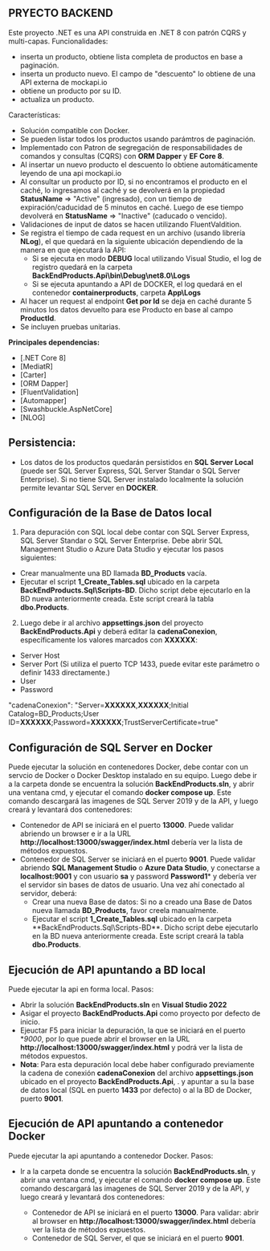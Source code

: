 ## PRYECTO BACKEND ##
Este proyecto .NET es una API construida en .NET 8 con patrón CQRS y multi-capas. Funcionalidades:
- inserta un producto, obtiene lista completa de productos en base a paginación.
- inserta un producto nuevo. El campo de "descuento" lo obtiene de una API externa de mockapi.io
- obtiene un producto por su ID.
- actualiza un producto.


Características:
- Solución compatible con Docker.
- Se pueden listar todos los productos usando parámtros de paginación.
- Implementado con Patron de segregación de responsabilidades de comandos y consultas (CQRS) con **ORM Dapper** y **EF Core 8**.
- Al insertar un nuevo producto el descuento lo obtiene automáticamente leyendo de una api mockapi.io
- Al consultar un producto por ID, si no encontramos el producto en el caché, lo ingresamos al caché y se devolverá en la propiedad **StatusName** => "Active" (ingresado), con un tiempo de expiración/caducidad de 5 minutos en caché. Luego de ese tiempo devolverá en **StatusName** => "Inactive" (caducado o vencido).
- Validaciones de input de datos se hacen utilizando FluentValdition.
- Se registra el tiempo de cada request en un archivo (usando librería **NLog**), el que quedará en la siguiente ubicación dependiendo de la manera en que ejecutará la API:
  - Si se ejecuta en modo **DEBUG** local utilizando Visual Studio, el log de registro quedará en la carpeta **BackEndProducts.Api\bin\Debug\net8.0\Logs**
  - Si se ejecuta apuntando a API de DOCKER, el log quedará en el contenedor **containerproducts**, carpeta **App\Logs**
- Al hacer un request al endpoint **Get por Id** se deja en caché durante 5 minutos los datos devuelto para ese Producto en base al campo **ProductId**.
- Se incluyen pruebas unitarias.


**Principales dependencias:**
- [.NET Core 8]
- [MediatR]
- [Carter]
- [ORM Dapper]
- [FluentValidation]
- [Automapper]
- [Swashbuckle.AspNetCore]
- [NLOG]

## Persistencia: ##
- Los datos de los productos quedarán persistidos en **SQL Server Local** (puede ser SQL Server Express, SQL Server Standar o SQL Server Enterprise). Si no tiene SQL Server instalado localmente la solución permite levantar SQL Server en **DOCKER**.

## Configuración de la Base de Datos local ##

1. Para depuración con SQL local debe contar con SQL Server Express, SQL Server Standar o SQL Server Enterprise. Debe abrir SQL Management Studio o Azure Data Studio y ejecutar los pasos siguientes:
- Crear manualmente una BD llamada **BD_Products** vacía.
- Ejecutar el script **1_Create_Tables.sql** ubicado en la carpeta **BackEndProducts.Sql\Scripts-BD**. Dicho script debe ejecutarlo en la BD nueva anteriormente creada. Este script creará la tabla **dbo.Products**.
 

2. Luego debe ir al archivo **appsettings.json** del proyecto **BackEndProducts.Api** y deberá editar la **cadenaConexion**, específicamente los valores marcados con **XXXXXX**:

- Server Host
- Server Port (Si utiliza el puerto TCP 1433, puede evitar este parámetro o definir 1433 directamente.)
- User
- Password

"cadenaConexion": "Server=**XXXXXX**,**XXXXXX**;Initial Catalog=BD_Products;User ID=**XXXXXX**;Password=**XXXXXX**;TrustServerCertificate=true"


## Configuración de SQL Server en Docker ##

Puede ejecutar la solución en contenedores Docker, debe contar con un servcio de Docker o Docker Desktop instalado en su equipo. Luego debe ir a la carpeta donde se encuentra la solución **BackEndProducts.sln**, y abrir una ventana cmd, y ejecutar el comando  **docker compose up**. Este comando descargará las imagenes de SQL Server 2019 y de la API, y luego creará y levantará dos contenedores: 

- Contenedor de API se iniciará en el puerto **13000**. Puede validar abriendo un browser e ir a la URL **http://localhost:13000/swagger/index.html** debería ver la lista de métodos expuestos.
- Contenedor de SQL Server se iniciará en el puerto **9001**. Puede validar abriendo **SQL Management Studio** o **Azure Data Studio**, y conectarse a **localhost:9001** y con usuario **sa** y password **Password1*** y debería ver el servidor sin bases de datos de usuario. Una vez ahí conectado al servidor, deberá: 
  - Crear una nueva Base de datos: Si no a creado una Base de Datos nueva llamada **BD_Products**, favor creela manualmente. 
  - Ejecutar el script **1_Create_Tables.sql** ubicado en la carpeta **BackEndProducts.Sql\Scripts-BD\**. Dicho script debe ejecutarlo en la BD nueva anteriormente creada. Este script creará la tabla **dbo.Products**. 

## Ejecución de API apuntando a BD local ##
Puede ejecutar la api en forma local. Pasos:
- Abrir la solución **BackEndProducts.sln** en **Visual Studio 2022**
- Asigar el proyecto **BackEndProducts.Api** como proyecto por defecto de inicio.
- Ejeuctar F5 para iniciar la depuración, la que se iniciará en el puerto **9000*, por lo que puede abrir el browser en la URL **http://localhost:13000/swagger/index.html** y podrá ver la lista de métodos expuestos.
- **Nota**: Para esta depuración local debe haber configurado previamente la cadena de conexión **cadenaConexion** del archivo **appsettings.json** ubicado en el proyecto **BackEndProducts.Api**, . y apuntar a su la base de datos local (SQL en puerto **1433** por defecto) o al la BD de Docker, puerto **9001**.


## Ejecución de API apuntando a contenedor Docker ##
Puede ejecutar la api apuntando a contenedor Docker. Pasos:
- Ir a la carpeta donde se encuentra la solución **BackEndProducts.sln**, y abrir una ventana cmd, y ejecutar el comando **docker compose up**. Este comando descargará las imagenes de SQL Server 2019 y de la API, y luego creará y levantará dos contenedores: 

  - Contenedor de API se iniciará en el puerto **13000**. Para validar: abrir al browser en **http://localhost:13000/swagger/index.html** debería ver la lista de métodos expuestos.
  - Contenedor de SQL Server, el que se iniciará en el puerto **9001**.

